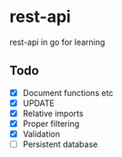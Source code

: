 # rest-api
rest-api in go for learning

## Todo
- [x] Document functions etc
- [x] UPDATE
- [x] Relative imports
- [x] Proper filtering
- [x] Validation
- [ ] Persistent database